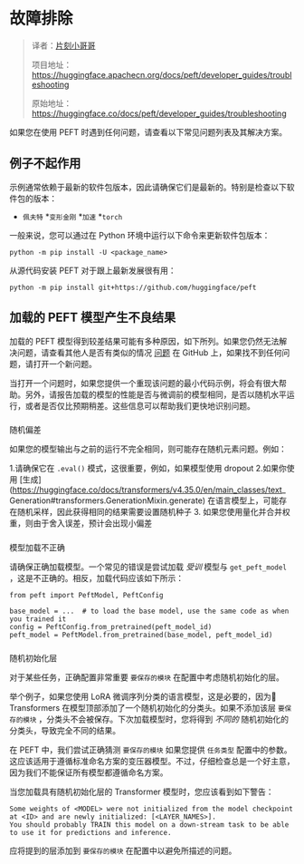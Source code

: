 # 故障排除

> 译者：[片刻小哥哥](https://github.com/jiangzhonglian)
>
> 项目地址：<https://huggingface.apachecn.org/docs/peft/developer_guides/troubleshooting>
>
> 原始地址：<https://huggingface.co/docs/peft/developer_guides/troubleshooting>


如果您在使用 PEFT 时遇到任何问题，请查看以下常见问题列表及其解决方案。


## 例子不起作用



示例通常依赖于最新的软件包版本，因此请确保它们是最新的。特别是检查以下软件包的版本：


* `佩夫特`
*`变形金刚`
*`加速`
*`torch`


一般来说，您可以通过在 Python 环境中运行以下命令来更新软件包版本：



```
python -m pip install -U <package_name>
```


从源代码安装 PEFT 对于跟上最新发展很有用：



```
python -m pip install git+https://github.com/huggingface/peft
```


## 加载的 PEFT 模型产生不良结果



加载的 PEFT 模型得到较差结果可能有多种原因，如下所列。如果您仍然无法解决问题，请查看其他人是否有类似的情况
 [问题](https://github.com/huggingface/peft/issues)
 在 GitHub 上，如果找不到任何问题，请打开一个新问题。


当打开一个问题时，如果您提供一个重现该问题的最小代码示例，将会有很大帮助。另外，请报告加载的模型的性能是否与微调前的模型相同，是否以随机水平运行，或者是否仅比预期稍差。这些信息可以帮助我们更快地识别问题。


### 


 随机偏差


如果您的模型输出与之前的运行不完全相同，则可能存在随机元素问题。例如：


1.请确保它在
 `.eval()`
 模式，这很重要，例如，如果模型使用 dropout
2.如果你使用
 [生成](https://huggingface.co/docs/transformers/v4.35.0/en/main_classes/text_ Generation#transformers.GenerationMixin.generate)
 在语言模型上，可能存在随机采样，因此获得相同的结果需要设置随机种子
3. 如果您使用量化并合并权重，则由于舍入误差，预计会出现小偏差


### 


 模型加载不正确


请确保正确加载模型。一个常见的错误是尝试加载
 *受训*
 模型与
 `get_peft_model`
 ，这是不正确的。相反，加载代码应该如下所示：



```
from peft import PeftModel, PeftConfig

base_model = ...  # to load the base model, use the same code as when you trained it
config = PeftConfig.from_pretrained(peft_model_id)
peft_model = PeftModel.from_pretrained(base_model, peft_model_id)
```


### 


 随机初始化层


对于某些任务，正确配置非常重要
 `要保存的模块`
 在配置中考虑随机初始化的层。


举个例子，如果您使用 LoRA 微调序列分类的语言模型，这是必要的，因为🤗 Transformers 在模型顶部添加了一个随机初始化的分类头。如果不添加该层
 `要保存的模块`
 ，分类头不会被保存。下次加载模型时，您将得到
 *不同的*
 随机初始化的分类头，导致完全不同的结果。


在 PEFT 中，我们尝试正确猜测
 `要保存的模块`
 如果您提供
 `任务类型`
 配置中的参数。这应该适用于遵循标准命名方案的变压器模型。不过，仔细检查总是一个好主意，因为我们不能保证所有模型都遵循命名方案。


当您加载具有随机初始化层的 Transformer 模型时，您应该看到如下警告：



```
Some weights of <MODEL> were not initialized from the model checkpoint at <ID> and are newly initialized: [<LAYER_NAMES>].
You should probably TRAIN this model on a down-stream task to be able to use it for predictions and inference.
```


应将提到的层添加到
 `要保存的模块`
 在配置中以避免所描述的问题。